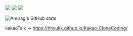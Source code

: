 <a href="https://www.instagram.com/hh_yu_kk/" target="_blank">  <img src="https://img.shields.io/badge/Instagram-E4405F?style=flat-square&logo=Instagram&logoColor=white"></a>
<a href="https://velog.io/@flsemfur" target="_blank">  <img src="https://img.shields.io/badge/velog-20C997?style=flat-square&logo=velog&logoColor=white"></a>
<img src="https://img.shields.io/badge/hhyukk1273@gmail.com-EA4335?style=flat-square&logo=gmail&logoColor=white">

![Anurag's GitHub stats](https://github-readme-stats.vercel.app/api?username=hhyukk&show_icons=true&theme=radical)

kakaoTalk -> https://hhyukk.github.io/Kakao_CloneCoding/
